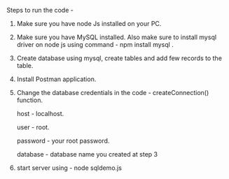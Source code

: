 Steps to run the code -

1. Make sure you have node Js installed on your PC.
2. Make sure you have MySQL installed. Also make sure to install mysql driver on node js using command - npm install mysql .
3. Create database using mysql, create tables and add few records to the table.
4. Install Postman application.
5. Change the database credentials in the code - createConnection() function.

   host - localhost.
   
   user - root.
   
   password - your root password.
   
   database - database name you created at step 3 
6. start server using - node sqldemo.js
